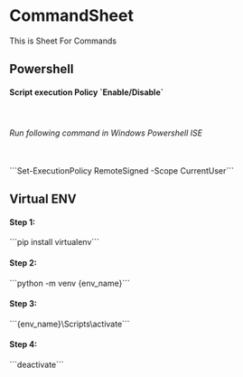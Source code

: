 # CommandSheet
This is Sheet For Commands
## Powershell
<h4>Script execution Policy `Enable/Disable`</h4><br>
<h6>Run following command in Windows Powershell ISE</h6><br>
```Set-ExecutionPolicy RemoteSigned -Scope CurrentUser```<br>

## Virtual ENV
 <h4>Step 1:</h4>
  ```pip install virtualenv```
 <h4>Step 2:</h4>
  ```python -m venv {env_name}```
 <h4>Step 3:</h4>
  ```{env_name}\Scripts\activate```
 <h4>Step 4:</h4>
  ```deactivate```
